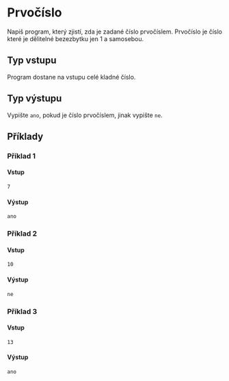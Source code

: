 # Prvočíslo

Napiš program, který zjistí, zda je zadané číslo prvočíslem.
Prvočíslo je číslo které je dělitelné bezezbytku jen 1 a samosebou.

## Typ vstupu  
Program dostane na vstupu celé kladné číslo.

## Typ výstupu  
Vypište `ano`, pokud je číslo prvočíslem, jinak vypište `ne`.

## Příklady  

### Příklad 1  
#### Vstup  
```
7
```  
#### Výstup  
```
ano
```

### Příklad 2  
#### Vstup  
```
10
```  
#### Výstup  
```
ne
```

### Příklad 3  
#### Vstup  
```
13
```  
#### Výstup  
```
ano
```
